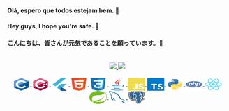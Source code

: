 
#### Olá, espero que todos estejam bem. 👋
#### Hey guys, I hope you're safe. 👋
#### こんにちは、皆さんが元気であることを願っています。👋


<a href="https://github.com/adrianocodenow">
    <div align="center" dir="auto"><br>
        <a href="https://github.com/adrianocodenow">
            <img height="150em"
                src="https://github-readme-stats.vercel.app/api?username=adrianocodenow&show_icons=true&theme=dracula&include_all_commits=true&count_private=true" />
            <img height="150em"
                src="https://github-readme-stats.vercel.app/api/top-langs/?username=adrianocodenow&layout=compact&langs_count=7&theme=dracula" />
        </a>
    </div>
</a>

<a href="https://github.com/adrianocodenow">
    <div align="center" dir="auto"><br>
        <img align="center" alt="Adriano-C" height="30" width="40"
            src="https://raw.githubusercontent.com/devicons/devicon/master/icons/c/c-original.svg"
            style="max-width: 100%;">
        <img align="center" alt="Adriano-CPP" height="30" width="40"
            src="https://raw.githubusercontent.com/devicons/devicon/master/icons/cplusplus/cplusplus-original.svg"
            style="max-width: 100%;">
        <img align="center" alt="Adriano-Flutter" height="30" width="40"
            src="https://raw.githubusercontent.com/devicons/devicon/master/icons/flutter/flutter-original.svg"
            style="max-width: 100%;">
        <img align="center" alt="Adriano-HTML" height="30" width="40"
            src="https://raw.githubusercontent.com/devicons/devicon/master/icons/html5/html5-original.svg"
            style="max-width: 100%;">
        <img align="center" alt="Adriano-CSS" height="30" width="40"
            src="https://raw.githubusercontent.com/devicons/devicon/master/icons/css3/css3-original.svg"
            style="max-width: 100%;">
        <img align="center" alt="Adriano-Java" height="30" width="40"
            src="https://raw.githubusercontent.com/devicons/devicon/master/icons/java/java-original.svg"
            style="max-width: 100%;">
        <img align="center" alt="Adriano-Js" height="30" width="40"
            src="https://raw.githubusercontent.com/devicons/devicon/master/icons/javascript/javascript-plain.svg"
            style="max-width: 100%;">
        <img align="center" alt="Adriano-Ts" height="30" width="40"
            src="https://raw.githubusercontent.com/devicons/devicon/master/icons/typescript/typescript-plain.svg"
            style="max-width: 100%;">
        <img align="center" alt="Adriano-Python" height="30" width="40"
            src="https://raw.githubusercontent.com/devicons/devicon/master/icons/python/python-original.svg"
            style="max-width: 100%;">
        <img align="center" alt="Adriano-PHP" height="30" width="40"
            src="https://raw.githubusercontent.com/devicons/devicon/master/icons/php/php-plain.svg"
            style="max-width: 100%;">
        <img align="center" alt="Adriano-React" height="30" width="40"
            src="https://raw.githubusercontent.com/devicons/devicon/master/icons/react/react-original.svg"
            style="max-width: 100%;">
        <img align="center" alt="Adriano-Spring" height="30" width="40"
            src="https://raw.githubusercontent.com/devicons/devicon/master/icons/spring/spring-original.svg"
            style="max-width: 100%;">
        <img align="center" alt="Adriano-MySQL" height="30" width="40"
            src="https://raw.githubusercontent.com/devicons/devicon/master/icons/mysql/mysql-original.svg"
            style="max-width: 100%;">
        <img align="center" alt="Adriano-PostgreSQL" height="30" width="40"
            src="https://raw.githubusercontent.com/devicons/devicon/master/icons/postgresql/postgresql-original.svg"
            style="max-width: 100%;">
    </div>
</a>


<!--
### Hi there 👋

**adrianocodenow/adrianocodenow** is a ✨ _special_ ✨ repository because its `README.md` (this file) appears on your GitHub profile.

Here are some ideas to get you started:

- 🔭 I’m currently working on ...
- 🌱 I’m currently learning ...
- 👯 I’m looking to collaborate on ...
- 🤔 I’m looking for help with ...
- 💬 Ask me about ...
- 📫 How to reach me: ...
- 😄 Pronouns: ...
- ⚡ Fun fact: ...
-->
